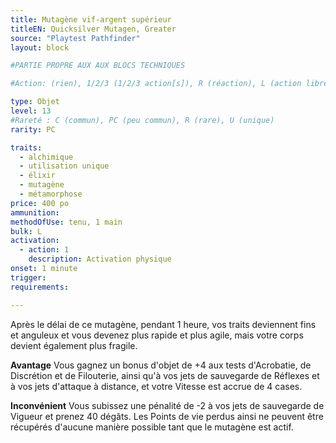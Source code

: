 ```yaml
---
title: Mutagène vif-argent supérieur
titleEN: Quicksilver Mutagen, Greater
source: "Playtest Pathfinder"
layout: block

#PARTIE PROPRE AUX AUX BLOCS TECHNIQUES

#Action: (rien), 1/2/3 (1/2/3 action[s]), R (réaction), L (action libre)

type: Objet
level: 13
#Rareté : C (commun), PC (peu commun), R (rare), U (unique)
rarity: PC

traits:
  - alchimique
  - utilisation unique
  - élixir
  - mutagène
  - métamorphose
price: 400 po
ammunition:
methodOfUse: tenu, 1 main
bulk: L
activation: 
  - action: 1
    description: Activation physique
onset: 1 minute
trigger:
requirements:

---
```


Après le délai de ce mutagène, pendant 1 heure, vos traits deviennent fins et anguleux et vous devenez plus rapide et plus agile, mais votre corps devient également plus fragile.

**Avantage** Vous gagnez un bonus d'objet de +4 aux tests d'Acrobatie, de Discrétion et de Filouterie, ainsi qu'à vos jets de sauvegarde de Réflexes et à vos jets d'attaque à distance, et votre Vitesse est accrue de 4 cases.

**Inconvénient** Vous subissez une pénalité de -2 à vos jets de sauvegarde de Vigueur et prenez 40 dégâts. Les Points de vie perdus ainsi ne peuvent être récupérés d'aucune manière possible tant que le mutagène est actif.
